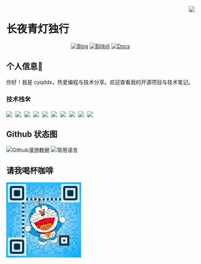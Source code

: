 <img align="right" src="https://count.littlebell.top/@cyqddx?name=cyqddx&theme=rule34&padding=7&offset=0&align=top&scale=1&pixelated=1&darkmode=auto">

# 长夜青灯独行
<!-- 个人资料 -->
<div align="center">
  <a href="https://blog.20010117.xyz" target="_blank"><img src="https://img.shields.io/badge/Blog-博客-%230d7fbf?style=flat" alt="Blog"/></a>
  <a href="https://space.bilibili.com/480620671" target="_blank"><img src="https://img.shields.io/badge/Bilibili-B站-%23df1a7c?style=flat" alt="Bilibili"/></a>
  <a href="https://docs.20010117.xyz" target="_blank"><img src="https://img.shields.io/badge/Docs-文档站-%231a41df?style=flat" alt="Docs"/></a>
</div>

## 个人信息👤

你好！我是 cyqddx，热爱编程与技术分享。欢迎查看我的开源项目与技术笔记。

### 技术栈🛠️

<div style="display: flex; flex-wrap: wrap; gap: 8px;">
  <img src="https://img.shields.io/badge/-C%20Sharp-%23239120?style=flat&logo=C%20Sharp"/>
  <img src="https://img.shields.io/badge/-C%E8%AF%AD%E8%A8%80-%2313c9ae?style=flat&logo=C&logoColor=ffffff"/>
  <img src="https://img.shields.io/badge/-Java-%23972fcd?style=flat&logo=OPENJDK"/>
  <img src="https://img.shields.io/badge/-Linux-%23fcc624?style=flat&logo=Linux&logoColor=242424"/>
  <img src="https://img.shields.io/badge/-JavaScript-%23F7DF1C?style=flat&logo=javascript&logoColor=000000"/>
  <img src="https://img.shields.io/badge/-Node.js-%23579050?style=flat&logo=node.js&logoColor=ffffff"/>
  <img src="https://img.shields.io/badge/-Shell-%2389E051?style=flat&logo=powershell&logoColor=ffffff"/>
  <img src="https://img.shields.io/badge/-Git-%23ED5A47?style=flat&logo=git&logoColor=ffffff"/>
  <img src="https://img.shields.io/badge/-VSCode-%230066B8?style=flat&logo=visual-studio-code"/>
  <img src="https://img.shields.io/badge/-Python-%23ED5A47?style=flat&logo=python&logoColor=ffffff"/>
</div>

## Github 状态图

![Github漫游数据](https://github-readme-stats.vercel.app/api?username=cyqddx&locale=cn&line_height=21&show_icons=true&theme=dark&rank_icon=default&include_all_commits=true&custom_title=Github漫游数据)
![常用语言](https://github-readme-stats.vercel.app/api/top-langs/?username=cyqddx&include_all_commits=true&locale=cn&line_height=21&theme=dark&langs_count=6&layout=compact&custom_title=常用语言)

## 请我喝杯咖啡

<p align = "left">    
<img  src="./images/Coffee-QR-code.png" width="200" />
</p>
